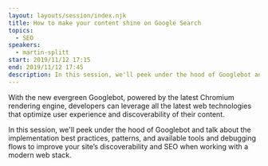 ```yaml
---
layout: layouts/session/index.njk
title: How to make your content shine on Google Search
topics:
  - SEO
speakers:
  - martin-splitt
start: 2019/11/12 17:15
end: 2019/11/12 17:45
description: In this session, we'll peek under the hood of Googlebot and talk about the implementation best practices, patterns, and available tools and debugging…
---
```


With the new evergreen Googlebot, powered by the latest Chromium rendering engine, developers can leverage all the latest web technologies that optimize user experience and discoverability of their content.

In this session, we'll peek under the hood of Googlebot and talk about the implementation best practices, patterns, and available tools and debugging flows to improve your site’s discoverability and SEO when working with a modern web stack.
